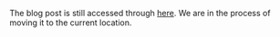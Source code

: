 The blog post is still accessed through [here](https://www.1onepsilon.com/single-post/2018/11/16/11-15-21-30-or-36-possible-outcomes). We are in the process of moving it to the current location.